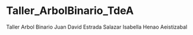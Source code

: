 # Taller_ArbolBinario_TdeA
Taller Arbol Binario  Juan David Estrada Salazar Isabella Henao Aeistizabal

